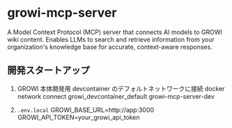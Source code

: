 # growi-mcp-server
A Model Context Protocol (MCP) server that connects AI models to GROWI wiki content. Enables LLMs to search and retrieve information from your organization's knowledge base for accurate, context-aware responses.


## 開発スタートアップ

1. GROWI 本体開発用 devcontainer のデフォルトネットワークに接続
    docker network connect growi_devcontainer_default growi-mcp-server-dev

1. `.env.local`
    GROWI_BASE_URL=http://app:3000
    GROWI_API_TOKEN=your_growi_api_token

